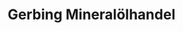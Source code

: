 ---
title: "Gerbing Mineralölhandel"
url: /zusmarshausen/gerbing-mineraloelhandel/
shop: Allgemein
---